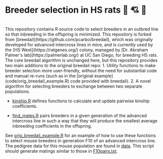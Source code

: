 # Breeder selection in HS rats :rat: :cupid: :rat:
<br>
This repository contains R source code to select breeders in an
outbred line so that inbreeding in the offspring is
minimized. This repository is forked from [breedail](https://github.com/pcarbo/breedail),
which was originally developed for advanced intercross lines in mice, and is currently
used by the [HS West](https://ratgenes.org/) colony, managed by 
[Dr. Abraham Palmer's lab](https://palmerlab.org/) at UC San Diego, for breeding HS rats.
<br>
The core breedail algorithm is unchanged here, but this repository provides two main 
additions to the original breedail repo:
1. Utility functions to make breeder selection more user-friendly, without the need
for substantial code and manual re-runs (such as in the [original example](code/orig_breedail_example.R) 
code provided with breedail).
2. A novel algorithm for selecting breeders to exchange between two separate populations.
<br>

* [kinship.R](code/kinship.R) defines functions to calculate and
update pairwise kinship coefficients.

* [find_mates.R](code/find_mates.R) pairs breeders in a given
generation of the advanced intercross line in such a way that they
will produce the smallest average inbreeding coefficients in the
offspring.

See [orig_breedail_example.R](code/orig_breedail_example.R) for an example of how to use these
functions to select mouse breeders in generation F10 of an advanced
intercross line. The pedigree data for this mouse population are found
in [data](data). This script should generate matings similar to those
in [F10pairs.txt](results/F10pairs.txt).


